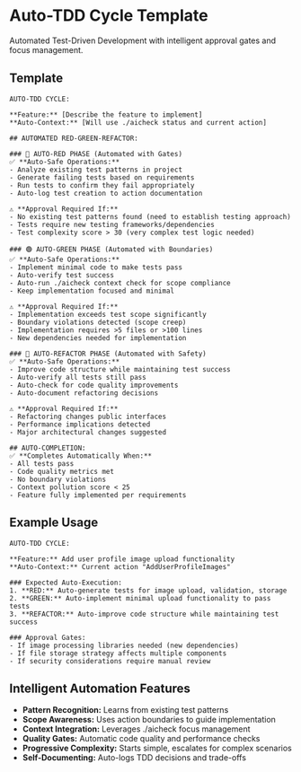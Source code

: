 # Auto-TDD Cycle Template

Automated Test-Driven Development with intelligent approval gates and focus management.

## Template

```
AUTO-TDD CYCLE:

**Feature:** [Describe the feature to implement]
**Auto-Context:** [Will use ./aicheck status and current action]

## AUTOMATED RED-GREEN-REFACTOR:

### 🔴 AUTO-RED PHASE (Automated with Gates)
✅ **Auto-Safe Operations:**
- Analyze existing test patterns in project
- Generate failing tests based on requirements
- Run tests to confirm they fail appropriately
- Auto-log test creation to action documentation

⚠️ **Approval Required If:**
- No existing test patterns found (need to establish testing approach)
- Tests require new testing frameworks/dependencies
- Test complexity score > 30 (very complex test logic needed)

### 🟢 AUTO-GREEN PHASE (Automated with Boundaries)
✅ **Auto-Safe Operations:**
- Implement minimal code to make tests pass
- Auto-verify test success
- Auto-run ./aicheck context check for scope compliance
- Keep implementation focused and minimal

⚠️ **Approval Required If:**
- Implementation exceeds test scope significantly
- Boundary violations detected (scope creep)
- Implementation requires >5 files or >100 lines
- New dependencies needed for implementation

### 🔵 AUTO-REFACTOR PHASE (Automated with Safety)
✅ **Auto-Safe Operations:**
- Improve code structure while maintaining test success
- Auto-verify all tests still pass
- Auto-check for code quality improvements
- Auto-document refactoring decisions

⚠️ **Approval Required If:**
- Refactoring changes public interfaces
- Performance implications detected
- Major architectural changes suggested

## AUTO-COMPLETION:
✅ **Completes Automatically When:**
- All tests pass
- Code quality metrics met
- No boundary violations
- Context pollution score < 25
- Feature fully implemented per requirements
```

## Example Usage

```
AUTO-TDD CYCLE:

**Feature:** Add user profile image upload functionality
**Auto-Context:** Current action "AddUserProfileImages"

### Expected Auto-Execution:
1. **RED:** Auto-generate tests for image upload, validation, storage
2. **GREEN:** Auto-implement minimal upload functionality to pass tests  
3. **REFACTOR:** Auto-improve code structure while maintaining test success

### Approval Gates:
- If image processing libraries needed (new dependencies)
- If file storage strategy affects multiple components
- If security considerations require manual review
```

## Intelligent Automation Features

- **Pattern Recognition:** Learns from existing test patterns
- **Scope Awareness:** Uses action boundaries to guide implementation
- **Context Integration:** Leverages ./aicheck focus management
- **Quality Gates:** Automatic code quality and performance checks
- **Progressive Complexity:** Starts simple, escalates for complex scenarios
- **Self-Documenting:** Auto-logs TDD decisions and trade-offs